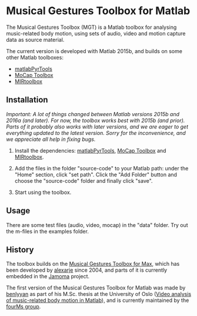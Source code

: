 # Musical Gestures Toolbox for Matlab

The Musical Gestures Toolbox (MGT) is a Matlab toolbox for analysing music-related body motion, using sets of audio, video and motion capture data as source material.

The current version is developed with Matlab 2015b, and builds on some other Matlab toolboxes:

- [matlabPyrTools](http://se.mathworks.com/matlabcentral/fileexchange/52571-matlabpyrtools)
- [MoCap Toolbox](https://www.jyu.fi/hum/laitokset/musiikki/en/research/coe/materials/mocaptoolbox)
- [MIRtoolbox](https://www.jyu.fi/hum/laitokset/musiikki/en/research/coe/materials/mirtoolbox)

## Installation

*Important: A lot of things changed between Matlab versions 2015b and 2016a (and later). For now, the toolbox works best with 2015b (and prior). Parts of it probably also works with later versions, and we are eager to get everything updated to the latest version. Sorry for the inconvenience, and we appreciate all help in fixing bugs.*

1. Install the dependencies: [matlabPyrTools](http://se.mathworks.com/matlabcentral/fileexchange/52571-matlabpyrtools), [MoCap Toolbox](https://www.jyu.fi/hum/laitokset/musiikki/en/research/coe/materials/mocaptoolbox) and [MIRtoolbox](https://www.jyu.fi/hum/laitokset/musiikki/en/research/coe/materials/mirtoolbox).

2. Add the files in the folder "source-code" to your Matlab path: under the "Home" section, click "set path". Click the "Add Folder" button and choose the "source-code" folder and finally click "save".

3. Start using the toolbox.

## Usage

There are some test files (audio, video, mocap) in the "data" folder. Try out the m-files in the examples folder.

## History

The toolbox builds on the [Musical Gestures Toolbox for Max](http://www.uio.no/english/research/groups/fourms/downloads/software/musicalgesturestoolbox/), which has been developed by [alexarje](https://github.com/alexarje) since 2004, and parts of it is currently embedded in the [Jamoma](http://www.jamoma.org) project.

The first version of the Musical Gestures Toolbox for Matlab was made by [benlyyan](https://github.com/benlyyan) as part of his M.Sc. thesis at the University of Oslo ([Video analysis of music-related body motion in Matlab](https://www.duo.uio.no/handle/10852/51118)), and is currently maintained by the [fourMs group](https://github.com/fourMs).
